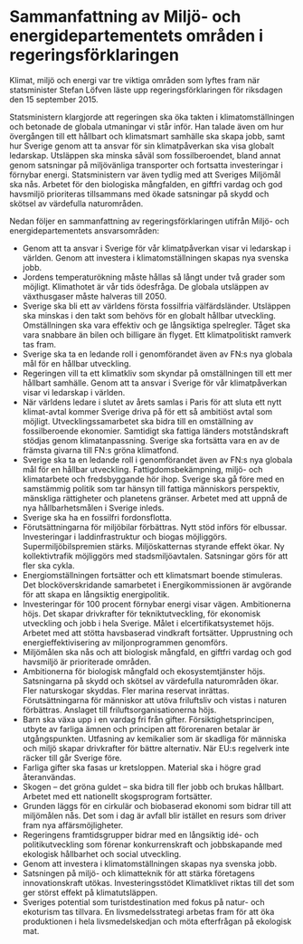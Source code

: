 # Sammanfattning av Miljö- och energidepartementets områden i regeringsförklaringen

Klimat, miljö och energi var tre viktiga områden som lyftes fram när statsminister Stefan Löfven läste upp regeringsförklaringen för riksdagen den 15 september 2015.

Statsministern klargjorde att regeringen ska öka takten i klimatomställningen och betonade de globala utmaningar vi står inför. Han talade även om hur övergången till ett hållbart och klimatsmart samhälle ska skapa jobb, samt hur Sverige genom att ta ansvar för sin klimatpåverkan ska visa globalt ledarskap. Utsläppen ska minska såväl som fossilberoendet, bland annat genom satsningar på miljövänliga transporter och fortsatta investeringar i förnybar energi. Statsministern var även tydlig med att Sveriges Miljömål ska nås. Arbetet för den biologiska mångfalden, en giftfri vardag och god havsmiljö prioriteras tillsammans med ökade satsningar på skydd och skötsel av värdefulla naturområden.

Nedan följer en sammanfattning av regeringsförklaringen utifrån Miljö- och energidepartementets ansvarsområden:

* Genom att ta ansvar i Sverige för vår klimatpåverkan visar vi ledarskap i världen. Genom att investera i klimatomställningen skapas nya svenska jobb.
* Jordens temperaturökning måste hållas så långt under två grader som möjligt. Klimathotet är vår tids ödesfråga. De globala utsläppen av växthusgaser måste halveras till 2050.
* Sverige ska bli ett av världens första fossilfria välfärdsländer. Utsläppen ska minskas i den takt som behövs för en globalt hållbar utveckling. Omställningen ska vara effektiv och ge långsiktiga spelregler. Tåget ska vara snabbare än bilen och billigare än flyget. Ett klimatpolitiskt ramverk tas fram.
* Sverige ska ta en ledande roll i genomförandet även av FN:s nya globala mål för en hållbar utveckling.
* Regeringen vill ta ett klimatkliv som skyndar på omställningen till ett mer hållbart samhälle. Genom att ta ansvar i Sverige för vår klimatpåverkan visar vi ledarskap i världen.
* När världens ledare i slutet av årets samlas i Paris för att sluta ett nytt klimat-avtal kommer Sverige driva på för ett så ambitiöst avtal som möjligt. Utvecklingssamarbetet ska bidra till en omställning av fossilberoende ekonomier. Samtidigt ska fattiga länders motståndskraft stödjas genom klimatanpassning. Sverige ska fortsätta vara en av de främsta givarna till FN:s gröna klimatfond.
* Sverige ska ta en ledande roll i genomförandet även av FN:s nya globala mål för en hållbar utveckling. Fattigdomsbekämpning, miljö- och klimatarbete och fredsbyggande hör ihop. Sverige ska gå före med en samstämmig politik som tar hänsyn till fattiga människors perspektiv, mänskliga rättigheter och planetens gränser. Arbetet med att uppnå de nya hållbarhetsmålen i Sverige inleds.
* Sverige ska ha en fossilfri fordonsflotta.
* Förutsättningarna för miljöbilar förbättras. Nytt stöd införs för elbussar. Investeringar i laddinfrastruktur och biogas möjliggörs. Supermiljöbilspremien stärks. Miljöskatternas styrande effekt ökar. Ny kollektivtrafik möjliggörs med stadsmiljöavtalen. Satsningar görs för att fler ska cykla.
* Energiomställningen fortsätter och ett klimatsmart boende stimuleras. Det blocköverskridande samarbetet i Energikommissionen är avgörande för att skapa en långsiktig energipolitik.
* Investeringar för 100 procent förnybar energi visar vägen. Ambitionerna höjs. Det skapar drivkrafter för tekniktutveckling, för ekonomisk utveckling och jobb i hela Sverige. Målet i elcertifikatsystemet höjs. Arbetet med att stötta havsbaserad vindkraft fortsätter. Upprustning och energieffektivisering av miljonprogrammen genomförs.
* Miljömålen ska nås och att biologisk mångfald, en giftfri vardag och god havsmiljö är prioriterade områden.
* Ambitionerna för biologisk mångfald och ekosystemtjänster höjs. Satsningarna på skydd och skötsel av värdefulla naturområden ökar. Fler naturskogar skyddas. Fler marina reservat inrättas. Förutsättningarna för människor att utöva friluftsliv och vistas i naturen förbättras. Anslaget till friluftsorganisationerna höjs.
* Barn ska växa upp i en vardag fri från gifter. Försiktighetsprincipen, utbyte av farliga ämnen och principen att förorenaren betalar är utgångspunkten. Utfasning av kemikalier som är skadliga för människa och miljö skapar drivkrafter för bättre alternativ. När EU:s regelverk inte räcker till går Sverige före.
* Farliga gifter ska fasas ur kretsloppen. Material ska i högre grad återanvändas.
* Skogen – det gröna guldet – ska bidra till fler jobb och brukas hållbart. Arbetet med ett nationellt skogsprogram fortsätter.
* Grunden läggs för en cirkulär och biobaserad ekonomi som bidrar till att miljömålen nås. Det som i dag är avfall blir istället en resurs som driver fram nya affärsmöjligheter.
* Regeringens framtidsgrupper bidrar med en långsiktig idé- och politikutveckling som förenar konkurrenskraft och jobbskapande med ekologisk hållbarhet och social utveckling.
* Genom att investera i klimatomställningen skapas nya svenska jobb.
* Satsningen på miljö- och klimatteknik för att stärka företagens innovationskraft utökas.
  Investeringsstödet Klimatklivet riktas till det som ger störst effekt på klimatutsläppen.
* Sveriges potential som turistdestination med fokus på natur- och ekoturism tas tillvara. En livsmedelsstrategi arbetas fram för att öka produktionen i hela livsmedelskedjan och möta efterfrågan på ekologisk mat.
